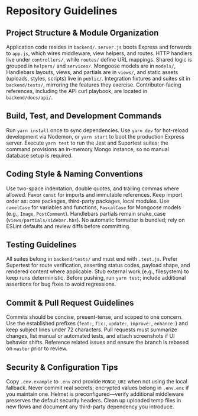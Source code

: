 # Repository Guidelines

## Project Structure & Module Organization
Application code resides in `backend/`. `server.js` boots Express and forwards to `app.js`, which wires middleware, view helpers, and routes. HTTP handlers live under `controllers/`, while `routes/` define URL mappings. Shared logic is grouped in `helpers/` and `services/`. Mongoose models are in `models/`, Handlebars layouts, views, and partials are in `views/`, and static assets (uploads, styles, scripts) live in `public/`. Integration fixtures and suites sit in `backend/tests/`, mirroring the features they exercise. Contributor-facing references, including the API curl playbook, are located in `backend/docs/api/`.

## Build, Test, and Development Commands
Run `yarn install` once to sync dependencies. Use `yarn dev` for hot-reload development via Nodemon, or `yarn start` to boot the production Express server. Execute `yarn test` to run the Jest and Supertest suites; the command provisions an in-memory Mongo instance, so no manual database setup is required.

## Coding Style & Naming Conventions
Use two-space indentation, double quotes, and trailing commas where allowed. Favor `const` for imports and immutable references. Keep import order as: core packages, third-party packages, local modules. Use `camelCase` for variables and functions, `PascalCase` for Mongoose models (e.g., `Image`, `PostComment`). Handlebars partials remain snake_case (`views/partials/sidebar.hbs`). No automatic formatter is bundled; rely on ESLint defaults and review diffs before committing.

## Testing Guidelines
All suites belong in `backend/tests/` and must end with `.test.js`. Prefer Supertest for route verification, asserting status codes, payload shape, and rendered content where applicable. Stub external work (e.g., filesystem) to keep runs deterministic. Before pushing, run `yarn test`; include additional assertions for bug fixes to avoid regressions.

## Commit & Pull Request Guidelines
Commits should be concise, present-tense, and scoped to one concern. Use the established prefixes (`feat:`, `fix:`, `update:`, `improve:`, `enhance:`) and keep subject lines under 72 characters. Pull requests must summarize changes, list manual or automated tests, and attach screenshots if UI behavior shifts. Reference related issues and ensure the branch is rebased on `master` prior to review.

## Security & Configuration Tips
Copy `.env.example` to `.env` and provide `MONGO_URI` when not using the local fallback. Never commit real secrets; encrypted values belong in `.env.enc` if you maintain one. Helmet is preconfigured—verify additional middleware preserves the default security headers. Clean up uploaded temp files in new flows and document any third-party dependency you introduce.
